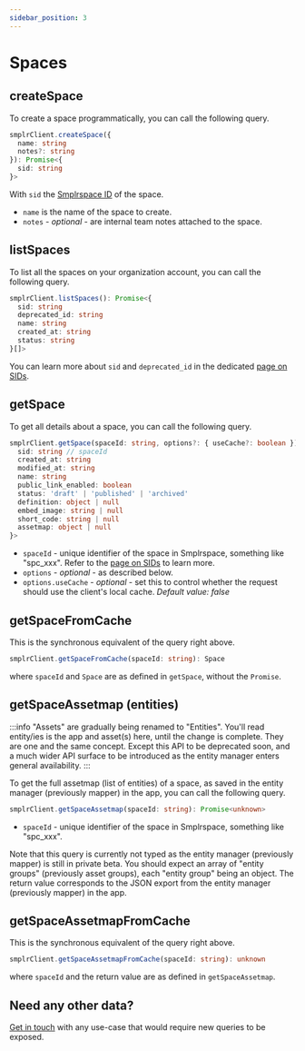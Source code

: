 ```yaml
---
sidebar_position: 3
---
```


# Spaces

## createSpace

To create a space programmatically, you can call the following query.

```ts
smplrClient.createSpace({ 
  name: string
  notes?: string 
}): Promise<{
  sid: string
}>
```

With `sid` the [Smplrspace ID](/guides/sid) of the space.

- `name` is the name of the space to create.
- `notes` - _optional_ - are internal team notes attached to the space.


## listSpaces

To list all the spaces on your organization account, you can call the following query.

```ts
smplrClient.listSpaces(): Promise<{
  sid: string
  deprecated_id: string
  name: string
  created_at: string
  status: string
}[]>
```

You can learn more about `sid` and `deprecated_id` in the dedicated [page on SIDs](/guides/sid).

## getSpace

To get all details about a space, you can call the following query.

```ts
smplrClient.getSpace(spaceId: string, options?: { useCache?: boolean }): Promise<{
  sid: string // spaceId
  created_at: string
  modified_at: string
  name: string
  public_link_enabled: boolean
  status: 'draft' | 'published' | 'archived'
  definition: object | null
  embed_image: string | null
  short_code: string | null
  assetmap: object | null
}>
```

- `spaceId` - unique identifier of the space in Smplrspace, something like "spc_xxx". Refer to the [page on SIDs](/guides/sid) to learn more.
- `options` - _optional_ - as described below.
- `options.useCache` - _optional_ - set this to control whether the request should use the client's local cache. _Default value: false_

## getSpaceFromCache

This is the synchronous equivalent of the query right above.

```ts
smplrClient.getSpaceFromCache(spaceId: string): Space
```

where `spaceId` and `Space` are as defined in `getSpace`, without the `Promise`.

## getSpaceAssetmap (entities)

:::info
"Assets" are gradually being renamed to "Entities". You'll read entity/ies is the app and asset(s) here, until the change is complete. They are one and the same concept. Except this API to be deprecated soon, and a much wider API surface to be introduced as the entity manager enters general availability.
:::

To get the full assetmap (list of entities) of a space, as saved in the entity manager (previously mapper) in the app, you can call the following query.

```ts
smplrClient.getSpaceAssetmap(spaceId: string): Promise<unknown>
```

- `spaceId` - unique identifier of the space in Smplrspace, something like "spc_xxx".

Note that this query is currently not typed as the entity manager (previously mapper) is still in private beta. You should expect an array of "entity groups" (previously asset groups), each "entity group" being an object. The return value corresponds to the JSON export from the entity manager (previously mapper) in the app.

## getSpaceAssetmapFromCache

This is the synchronous equivalent of the query right above.

```ts
smplrClient.getSpaceAssetmapFromCache(spaceId: string): unknown
```

where `spaceId` and the return value are as defined in `getSpaceAssetmap`.

## Need any other data?

[Get in touch](mailto:support@smplrspace.com) with any use-case that would require new queries to be exposed.
